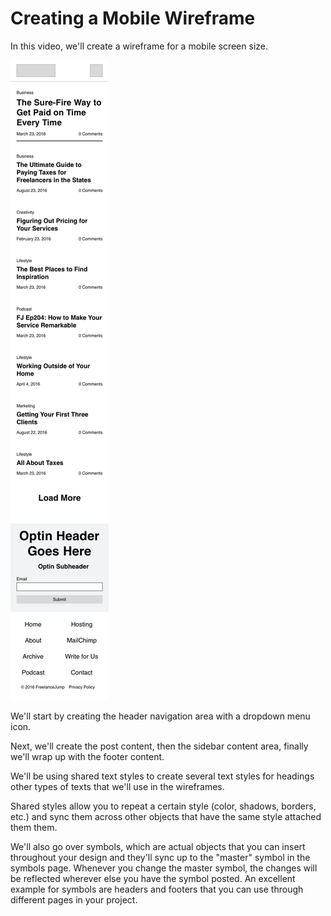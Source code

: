 # Creating a Mobile Wireframe
In this video, we'll create a wireframe for a mobile screen size.

![](Wireframe-Mobile.png)

We'll start by creating the header navigation area with a dropdown menu icon.

Next, we'll create the post content, then the sidebar content area, finally we'll wrap up with the footer content.

We'll be using shared text styles to create several text styles for headings other types of texts that we'll use in the wireframes.

Shared styles allow you to repeat a certain style (color, shadows, borders, etc.) and sync them across other objects that have the same style attached them them.

We'll also go over symbols, which are actual objects that you can insert throughout your design and they'll sync up to the "master" symbol in the symbols page. Whenever you change the master symbol, the changes will be reflected wherever else you have the symbol posted. An excellent example for symbols are headers and footers that you can use through different pages in your project.
